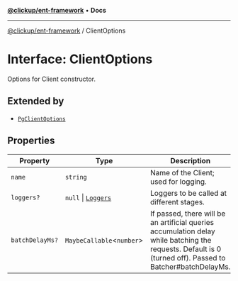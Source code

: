 [**@clickup/ent-framework**](../README.md) • **Docs**

***

[@clickup/ent-framework](../globals.md) / ClientOptions

# Interface: ClientOptions

Options for Client constructor.

## Extended by

- [`PgClientOptions`](PgClientOptions.md)

## Properties

| Property | Type | Description |
| ------ | ------ | ------ |
| `name` | `string` | Name of the Client; used for logging. |
| `loggers?` | `null` \| [`Loggers`](Loggers.md) | Loggers to be called at different stages. |
| `batchDelayMs?` | `MaybeCallable`\<`number`\> | If passed, there will be an artificial queries accumulation delay while batching the requests. Default is 0 (turned off). Passed to Batcher#batchDelayMs. |
